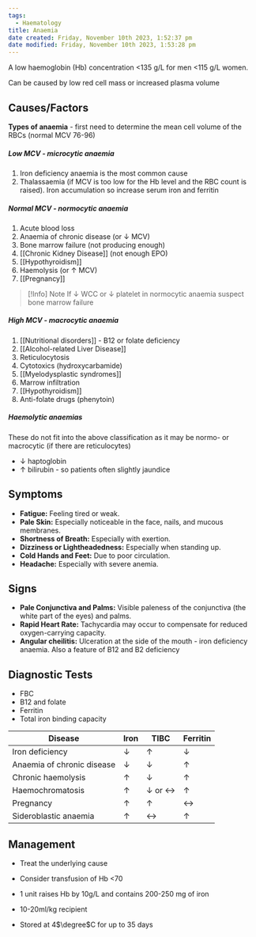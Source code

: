 ```yaml
---
tags:
  - Haematology
title: Anaemia
date created: Friday, November 10th 2023, 1:52:37 pm
date modified: Friday, November 10th 2023, 1:53:28 pm
---
```

A low haemoglobin (Hb) concentration <135 g/L for men <115 g/L women.

Can be caused by low red cell mass or increased plasma volume


## Causes/Factors

**Types of anaemia** - first need to determine the mean cell volume of the RBCs (normal MCV 76-96)

##### Low MCV - **microcytic anaemia**
1. Iron deficiency anaemia is the most common cause
2. Thalassaemia (if MCV is too low for the Hb level and the RBC count is raised). Iron accumulation so increase serum iron and ferritin

##### Normal MCV - normocytic anaemia
1. Acute blood loss
2. Anaemia of chronic disease (or $\downarrow$ MCV)
3. Bone marrow failure (not producing enough)
4. [[Chronic Kidney Disease]] (not enough EPO)
5. [[Hypothyroidism]]
6. Haemolysis (or $\uparrow$ MCV)
7. [[Pregnancy]]

> [!Info] Note
> If $\downarrow$ WCC or $\downarrow$ platelet in normocytic anaemia suspect bone marrow failure


##### High MCV - macrocytic anaemia 
1. [[Nutritional disorders]] - B12 or folate deficiency
2. [[Alcohol-related Liver Disease]]
3. Reticulocytosis
4. Cytotoxics (hydroxycarbamide)
5. [[Myelodysplastic syndromes]]
6. Marrow infiltration
7. [[Hypothyroidism]]
8. Anti-folate drugs (phenytoin)


##### Haemolytic anaemias
These do not fit into the above classification as it may be normo- or macrocytic (if there are reticulocytes)
- $\downarrow$ haptoglobin
- $\uparrow$ bilirubin - so patients often slightly jaundice
## Symptoms

- **Fatigue:** Feeling tired or weak.
- **Pale Skin:** Especially noticeable in the face, nails, and mucous membranes.
- **Shortness of Breath:** Especially with exertion.
- **Dizziness or Lightheadedness:** Especially when standing up.
- **Cold Hands and Feet:** Due to poor circulation.
- **Headache:** Especially with severe anemia.

## Signs

- **Pale Conjunctiva and Palms:** Visible paleness of the conjunctiva (the white part of the eyes) and palms.
- **Rapid Heart Rate:** Tachycardia may occur to compensate for reduced oxygen-carrying capacity.
- **Angular cheilitis:** Ulceration at the side of the mouth - iron deficiency anaemia. Also a feature of B12 and B2 deficiency

## Diagnostic Tests

- FBC
- B12 and folate
- Ferritin
- Total iron binding capacity

| Disease                    | Iron         | TIBC                              | Ferritin          |
| -------------------------- | ------------ | --------------------------------- | ----------------- |
| Iron deficiency            | $\downarrow$ | $\uparrow$                        | $\downarrow$      |
| Anaemia of chronic disease | $\downarrow$ | $\downarrow$                      | $\uparrow$        |
| Chronic haemolysis         | $\uparrow$   | $\downarrow$                      | $\uparrow$        |
| Haemochromatosis           | $\uparrow$   | $\downarrow$ or $\leftrightarrow$ | $\uparrow$        |
| Pregnancy                  | $\uparrow$   | $\uparrow$                        | $\leftrightarrow$ |
| Sideroblastic anaemia      | $\uparrow$   | $\leftrightarrow$                 | $\uparrow$                  |

## Management

- Treat the underlying cause 
- Consider transfusion of Hb <70

- 1 unit raises Hb by 10g/L and contains 200-250 mg of iron
- 10-20ml/kg recipient
- Stored at 4$\degree$C for up to 35 days

